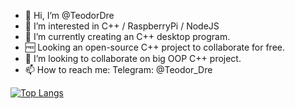 - 👋 Hi, I’m @TeodorDre
- 👀 I’m interested in C++ / RaspberryPi / NodeJS
- 🌱 I’m currently creating an C++ desktop program.
- 🆓 Looking an open-source C++ project to collaborate for free.
- 💞️ I’m looking to collaborate on big OOP C++ project.
- 📫 How to reach me: Telegram: @Teodor_Dre

[![Top Langs](https://github-readme-stats.vercel.app/api/top-langs/?username=TeodorDre)](https://github.com/anuraghazra/github-readme-stats)
